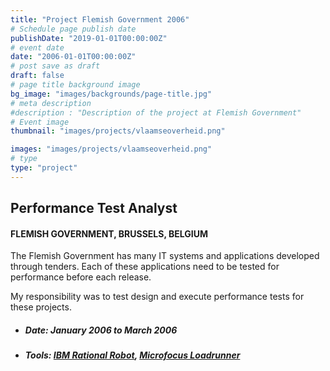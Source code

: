 ```yaml
---
title: "Project Flemish Government 2006"
# Schedule page publish date
publishDate: "2019-01-01T00:00:00Z"
# event date
date: "2006-01-01T00:00:00Z"
# post save as draft
draft: false
# page title background image
bg_image: "images/backgrounds/page-title.jpg"
# meta description
#description : "Description of the project at Flemish Government"
# Event image
thumbnail: "images/projects/vlaamseoverheid.png"

images: "images/projects/vlaamseoverheid.png"
# type
type: "project"
---
```





## Performance Test Analyst

#### FLEMISH GOVERNMENT, BRUSSELS, BELGIUM


The Flemish Government has many IT systems and applications developed through tenders. Each of these applications need to be tested for performance before each release.

My responsibility was to test design and execute performance tests for these projects.


*   ##### Date: January 2006 to March 2006

*   ##### Tools:  [IBM Rational Robot](https://www.ibm.com/support/pages/ibm-rational-robot-version-7035), [Microfocus Loadrunner](https://www.microfocus.com/en-us/products/loadrunner-professional/overview)